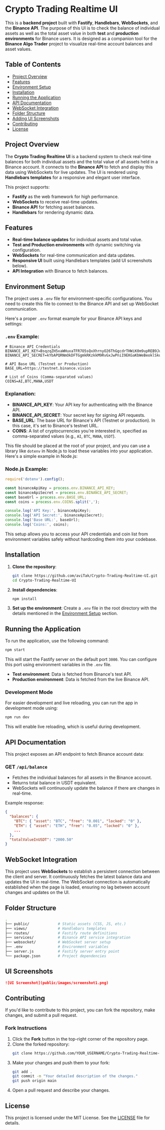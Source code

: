 # Crypto Trading Realtime UI

This is a **backend project** built with **Fastify**, **Handlebars**, **WebSockets**, and the **Binance API**. The purpose of this UI is to check the balance of individual assets as well as the total asset value in both **test** and **production environments** for Binance users. It is designed as a companion tool for the **Binance Algo Trader** project to visualize real-time account balances and asset values.

## Table of Contents

- [Project Overview](#project-overview)
- [Features](#features)
- [Environment Setup](#environment-setup)
- [Installation](#installation)
- [Running the Application](#running-the-application)
- [API Documentation](#api-documentation)
- [WebSocket Integration](#websocket-integration)
- [Folder Structure](#folder-structure)
- [Adding UI Screenshots](#adding-ui-screenshots)
- [Contributing](#contributing)
- [License](#license)

## Project Overview

The **Crypto Trading Realtime UI** is a backend system to check real-time balances for both individual assets and the total value of all assets held in a Binance account. It connects to the **Binance API** to fetch and display this data using WebSockets for live updates. The UI is rendered using **Handlebars templates** for a responsive and elegant user interface.

This project supports:
- **Fastify** as the web framework for high performance.
- **WebSockets** to receive real-time updates.
- **Binance API** for fetching asset balances.
- **Handlebars** for rendering dynamic data.

## Features

- **Real-time balance updates** for individual assets and total value.
- **Test and Production environments** with dynamic switching via configuration.
- **WebSockets** for real-time communication and data updates.
- **Responsive UI** built using Handlebars templates (add UI screenshots below).
- **API Integration** with Binance to fetch balances.

## Environment Setup

The project uses a `.env` file for environment-specific configurations. You need to create this file to connect to the Binance API and set up WebSocket communication.

Here's a proper `.env` format example for your Binance API keys and settings:

### `.env` Example:
```env
# Binance API Credentials
BINANCE_API_KEY=BsqzqZH5xaWHuxaTFR7O5sQxXhrnyO26ThGgcdrTHWiK0m9upREB9JuiJZSqDE3K
BINANCE_API_SECRET=kYbAPQRNmOkDFTGgmkRKzkkM9RvGxJwPniI9EKGaKbWeBeoklSkuAtdLQq1xjG72

# API Base URL (Testnet or Production)
BASE_URL=https://testnet.binance.vision

# List of Coins (Comma-separated values)
COINS=AI,BTC,MANA,USDT
```

### Explanation:
- **BINANCE_API_KEY**: Your API key for authenticating with the Binance API.
- **BINANCE_API_SECRET**: Your secret key for signing API requests.
- **BASE_URL**: The base URL for Binance's API (Testnet or production). In this case, it's set to Binance's testnet URL.
- **COINS**: A list of cryptocurrencies you're interested in, specified as comma-separated values (e.g., `AI`, `BTC`, `MANA`, `USDT`).

This file should be placed at the root of your project, and you can use a library like `dotenv` in Node.js to load these variables into your application. Here's a simple example in Node.js:

### Node.js Example:
```javascript
require('dotenv').config();

const binanceApiKey = process.env.BINANCE_API_KEY;
const binanceApiSecret = process.env.BINANCE_API_SECRET;
const baseUrl = process.env.BASE_URL;
const coins = process.env.COINS.split(',');

console.log('API Key:', binanceApiKey);
console.log('API Secret:', binanceApiSecret);
console.log('Base URL:', baseUrl);
console.log('Coins:', coins);
```

This setup allows you to access your API credentials and coin list from environment variables safely without hardcoding them into your codebase.

## Installation

1. **Clone the repository**:
   ```bash
   git clone https://github.com/aviTak/Crypto-Trading-Realtime-UI.git
   cd Crypto-Trading-Realtime-UI
   ```

2. **Install dependencies**:
   ```bash
   npm install
   ```

3. **Set up the environment**:
   Create a `.env` file in the root directory with the details mentioned in the [Environment Setup](#environment-setup) section.

## Running the Application

To run the application, use the following command:

```bash
npm start
```

This will start the Fastify server on the default port `3000`. You can configure this port using environment variables in the `.env` file.

- **Test environment**: Data is fetched from Binance's test API.
- **Production environment**: Data is fetched from the live Binance API.

### Development Mode

For easier development and live reloading, you can run the app in development mode using:

```bash
npm run dev
```

This will enable live reloading, which is useful during development.

## API Documentation

This project exposes an API endpoint to fetch Binance account data:

### GET `/api/balance`

- Fetches the individual balances for all assets in the Binance account.
- Returns total balance in USDT equivalent.
- WebSockets will continuously update the balance if there are changes in real-time.

Example response:

```json
{
  "balances": {
    "BTC": { "asset": "BTC", "free": "0.001", "locked": "0" },
    "ETH": { "asset": "ETH", "free": "0.05", "locked": "0" },
    ...
  },
  "totalValueInUSDT": "2000.50"
}
```

## WebSocket Integration

This project uses **WebSockets** to establish a persistent connection between the client and server. It continuously fetches the latest balance data and updates the UI in real-time. The WebSocket connection is automatically established when the page is loaded, ensuring no lag between account changes and updates on the UI.

## Folder Structure

```bash
.
├── public/             # Static assets (CSS, JS, etc.)
├── views/              # Handlebars templates
├── routes/             # Fastify route definitions
├── services/           # Binance API service integration
├── websocket/          # WebSocket server setup
├── .env                # Environment variables
├── server.js           # Fastify server entry point
└── package.json        # Project dependencies
```

## UI Screenshots

```markdown
![UI Screenshot](public/images/screenshot1.png)
```

## Contributing

If you'd like to contribute to this project, you can fork the repository, make changes, and submit a pull request.

### Fork Instructions

1. Click the **Fork** button in the top-right corner of the repository page.
2. Clone the forked repository:
   ```bash
   git clone https://github.com/YOUR_USERNAME/Crypto-Trading-Realtime-UI.git
   ```
3. Make your changes and push them to your fork:
   ```bash
   git add .
   git commit -m "Your detailed description of the changes."
   git push origin main
   ```
4. Open a pull request and describe your changes.

## License

This project is licensed under the MIT License. See the [LICENSE](LICENSE) file for details.
